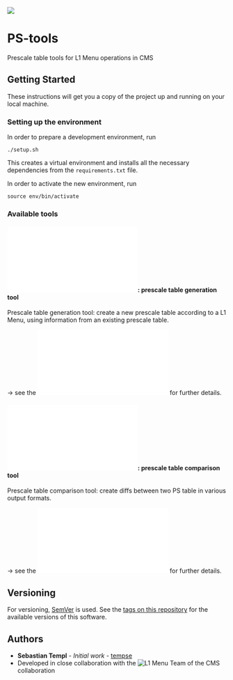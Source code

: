 ![](https://img.shields.io/badge/version-0.2.0-blue.svg)

# PS-tools

Prescale table tools for L1 Menu operations in CMS


## Getting Started

These instructions will get you a copy of the project up and running on your
local machine.


### Setting up the environment

In order to prepare a development environment, run
```
./setup.sh
```

This creates a virtual environment and installs all the necessary dependencies
from the `requirements.txt` file.

In order to activate the new environment, run
```
source env/bin/activate
```


### Available tools

#### ![`ps-generate`](./docs/ps-generate.md): prescale table generation tool

Prescale table generation tool: create a new prescale table according to a L1 Menu, using information from an existing prescale table.

&rarr; see the ![documentation on `ps-generate`](./docs/ps-generate.md) for further details.


#### ![`ps-diff`](./docs/ps-diff.md): prescale table comparison tool

Prescale table comparison tool: create diffs between two PS table in various output formats.

&rarr; see the ![documentation on `ps-diff`](./docs/ps-diff.md) for further details.


## Versioning

For versioning, [SemVer](http://semver.org/) is used. See the [tags on this repository](https://github.com/tempse/PS-generate/tags)
for the available versions of this software. 


## Authors

* **Sebastian Templ** - *Initial work* - [tempse](https://github.com/tempse)
* Developed in close collaboration with the ![L1 Menu Team](https://github.com/cms-l1-dpg) of the CMS collaboration
